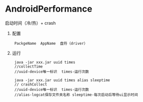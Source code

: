 # AndroidPerformance
启动时间（冷/热）+ crash

1. 配置 
        
        PackgeName  AppName  盘符（driver）
        
    
2. 运行
                  
        java -jar xxx.jar uuid times 
        //collectTime 
        //uuid-device唯一标识  times-运行次数

        java -jar xxx.jar uuid times alias sleeptime 
        // crashCollect
        //uuid-device唯一标识  times-运行次数
        //alias-logcat保存文件夹名称 sleeptime-每次启动后等待ui显示时间

